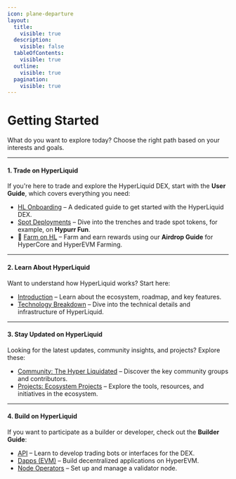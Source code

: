 ```yaml
---
icon: plane-departure
layout:
  title:
    visible: true
  description:
    visible: false
  tableOfContents:
    visible: true
  outline:
    visible: true
  pagination:
    visible: true
---
```


# Getting Started

What do you want to explore today? Choose the right path based on your interests and goals.

***

#### **1. Trade on HyperLiquid**

If you're here to trade and explore the HyperLiquid DEX, start with the **User Guide**, which covers everything you need:

* [HL Onboarding](guide/user-guide/hl-onboarding.md) – A dedicated guide to get started with the HyperLiquid DEX.
* [Spot Deployments](guide/user-guide/spot-deployments.md) – Dive into the trenches and trade spot tokens, for example, on **Hypurr Fun**.
* 🚨 [Farm on HL](guide/user-guide/airdrop.md) – Farm and earn rewards using our **Airdrop Guide** for HyperCore and HyperEVM Farming.

***

#### **2. Learn About HyperLiquid**

Want to understand how HyperLiquid works? Start here:

* [Introduction](introduction/what-is-hyperliquid.md) – Learn about the ecosystem, roadmap, and key features.
* [Technology Breakdown](technology-breakdown/overview.md) – Dive into the technical details and infrastructure of HyperLiquid.

***

#### **3. Stay Updated on HyperLiquid**

Looking for the latest updates, community insights, and projects? Explore these:

* [Community: The Hyper Liquidated](community-and-projects/the-hyper-liquidated/) – Discover the key community groups and contributors.
* [Projects: Ecosystem Projects](community-and-projects/ecosystem-projects/) – Explore the tools, resources, and initiatives in the ecosystem.

***

#### **4. Build on HyperLiquid**

If you want to participate as a builder or developer, check out the **Builder Guide**:

* [API](guide/builder-guide/hypercore/) – Learn to develop trading bots or interfaces for the DEX.
* [Dapps (EVM)](guide/builder-guide/hyperevm/) – Build decentralized applications on HyperEVM.
* [Node Operators](guide/builder-guide/node-operators.md) – Set up and manage a validator node.
